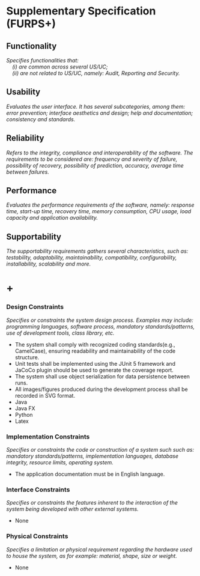 # Supplementary Specification (FURPS+)

## Functionality

_Specifies functionalities that:  
&nbsp; &nbsp; (i) are common across several US/UC;  
&nbsp; &nbsp; (ii) are not related to US/UC, namely: Audit, Reporting and Security._



## Usability

_Evaluates the user interface. It has several subcategories,
among them: error prevention; interface aesthetics and design; help and
documentation; consistency and standards._



## Reliability

_Refers to the integrity, compliance and interoperability of the software. The requirements to be considered are: frequency and severity of failure, possibility of recovery, possibility of prediction, accuracy, average time between failures._




## Performance

_Evaluates the performance requirements of the software, namely: response time, start-up time, recovery time, memory consumption, CPU usage, load capacity and application availability._


## Supportability

_The supportability requirements gathers several characteristics, such as:
testability, adaptability, maintainability, compatibility,
configurability, installability, scalability and more._


## 

# +

### Design Constraints

_Specifies or constraints the system design process. Examples may include: programming languages, software process, mandatory standards/patterns, use of development tools, class library, etc._

- The system shall comply with recognized coding standards(e.g., CamelCase), ensuring readability and maintainability of the code structure.
- Unit tests shall be implemented using the JUnit 5 framework and JaCoCo plugin should be used to generate the coverage report.
- The system shall use object serialization for data persistence between runs.
- All images/figures produced during the development process shall be recorded in SVG format.
- Java
- Java FX
- Python
- Latex


### Implementation Constraints

_Specifies or constraints the code or construction of a system such
such as: mandatory standards/patterns, implementation languages,
database integrity, resource limits, operating system._

- The application documentation must be in English language.


### Interface Constraints

_Specifies or constraints the features inherent to the interaction of the
system being developed with other external systems._

- None
### Physical Constraints

_Specifies a limitation or physical requirement regarding the hardware used to house the system, as for example: material, shape, size or weight._

- None